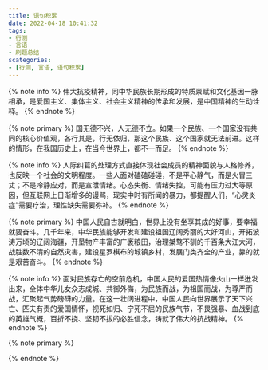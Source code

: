 ```yaml
---
title: 语句积累
date: 2022-04-18 10:41:32
tags:
- 行测
- 言语
- 刷题总结
scategories:
- [行测, 言语, 语句积累]
---
```


{% note info %}
伟大抗疫精神，同中华民族长期形成的特质禀赋和文化基因一脉相承，是爱国主义、集体主义、社会主义精神的传承和发展，是中国精神的生动诠释。
{% endnote %}

{% note primary %}
国无德不兴，人无德不立。如果一个民族、一个国家没有共同的核心价值观，各行其是，行无依归，那这个民族、这个国家就无法前进。这样的情形，在我国历史上，在当今世界上，都不一而足。
{% endnote %}

{% note info %}
人际纠葛的处理方式直接体现社会成员的精神面貌与人格修养，也反映一个社会的文明程度。一些人面对磕磕碰碰，不是平心静气，而是火冒三丈；不是冷静应对，而是宣泄情绪。心态失衡、情绪失控，可能有压力过大等原因，但互联网上日渐增多的谩骂，现实中时有所闻的暴力，都提醒人们，“心灵炎症”需要疗治，理性缺失需要弥补。
{% endnote %}

{% note primary %}
中国人民自古就明白，世界上没有坐享其成的好事，要幸福就要奋斗。几千年来，中华民族能够开发和建设祖国辽阔秀丽的大好河山，开拓波涛万顷的辽阔海疆，开垦物产丰富的广袤粮田，治理桀骜不驯的千百条大江大河，战胜数不清的自然灾害，建设星罗棋布的城镇乡村，发展门类齐全的产业，靠的就是艰苦奋斗。
{% endnote %}

{% note info %}
面对民族存亡的空前危机，中国人民的爱国热情像火山一样迸发出来，全体中华儿女众志成城、共御外侮，为民族而战，为祖国而战，为尊严而战，汇聚起气势磅礴的力量。在这一壮阔进程中，中国人民向世界展示了天下兴亡、匹夫有责的爱国情怀，视死如归、宁死不屈的民族气节，不畏强暴、血战到底的英雄气概，百折不挠、坚韧不拔的必胜信念，铸就了伟大的抗战精神。
{% endnote %}

{% note primary %}

{% endnote %}
